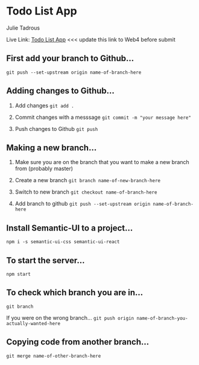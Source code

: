 # Todo List App

Julie Tadrous

Live Link: [Todo List App](https://in-info-web4.informatics.iupui.edu/~jtadrous/N322/todo-list/)
<<< update this link to Web4 before submit

## First add your branch to Github...

`git push --set-upstream origin name-of-branch-here`

## Adding changes to Github...

1. Add changes
   `git add .`

2. Commit changes with a messsage
   `git commit -m "your message here"`

3. Push changes to Github
   `git push`

## Making a new branch...

1. Make sure you are on the branch that you want to make a new branch from (probably master)

2. Create a new branch
   `git branch name-of-new-branch-here`

3. Switch to new branch
   `git checkout name-of-branch-here`

4. Add branch to github
   `git push --set-upstream origin name-of-branch-here`

## Install Semantic-UI to a project...

`npm i -s semantic-ui-css semantic-ui-react`

## To start the server...

`npm start`

## To check which branch you are in...

`git branch`

If you were on the wrong branch...
`git push origin name-of-branch-you-actually-wanted-here`

## Copying code from another branch...

`git merge name-of-other-branch-here`
